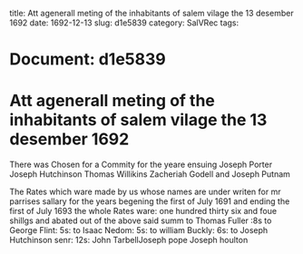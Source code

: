 title: Att agenerall meting of the inhabitants of salem vilage the 13 desember 1692
date: 1692-12-13
slug: d1e5839
category: SalVRec
tags: 




# Document: d1e5839


# Att agenerall meting of the inhabitants of salem vilage the 13 desember 1692

There was Chosen for a Commity for the yeare ensuing Joseph Porter Joseph Hutchinson Thomas Willikins Zacheriah Godell and Joseph Putnam

The Rates which ware made by us whose names are under writen for mr parrises sallary for the years begening the first of July 1691 and ending the first of July 1693 the whole Rates ware: one hundred thirty six and foue shillgs and abated out of the above said summ to Thomas Fuller :8s to George Flint: 5s: to Isaac Nedom: 5s: to william Buckly: 6s: to Joseph Hutchinson senr: 12s: John TarbellJoseph pope Joseph houlton
